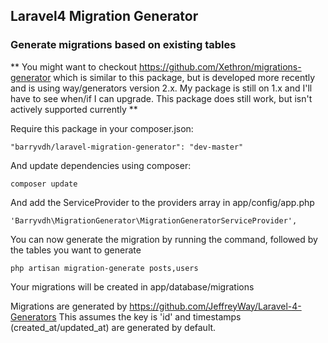 ## Laravel4 Migration Generator

### Generate migrations based on existing tables

** You might want to checkout https://github.com/Xethron/migrations-generator which is similar to this package, but is developed more recently and is using way/generators version 2.x. My package is still on 1.x and I'll have to see when/if I can upgrade. This package does still work, but isn't actively supported currently **

Require this package in your composer.json:

    "barryvdh/laravel-migration-generator": "dev-master"

And update dependencies using composer:

    composer update

And add the ServiceProvider to the providers array in app/config/app.php

    'Barryvdh\MigrationGenerator\MigrationGeneratorServiceProvider',

You can now generate the migration by running the command, followed by the tables you want to generate

    php artisan migration-generate posts,users

Your migrations will be created in app/database/migrations

Migrations are generated by https://github.com/JeffreyWay/Laravel-4-Generators
This assumes the key is 'id' and timestamps (created_at/updated_at) are generated by default.

